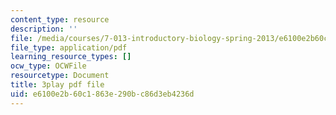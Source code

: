 ```yaml
---
content_type: resource
description: ''
file: /media/courses/7-013-introductory-biology-spring-2013/e6100e2b60c1863e290bc86d3eb4236d_THR1YOKVdtk.pdf
file_type: application/pdf
learning_resource_types: []
ocw_type: OCWFile
resourcetype: Document
title: 3play pdf file
uid: e6100e2b-60c1-863e-290b-c86d3eb4236d
---
```

